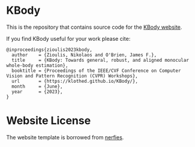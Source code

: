 # KBody

This is the repository that contains source code for the [KBody website](https://klothed.github.io/KBody).

If you find KBody useful for your work please cite:
```
@inproceedings{zioulis2023kbody,
  author    = {Zioulis, Nikolaos and O'Brien, James F.},
  title     = {KBody: Towards general, robust, and aligned monocular whole-body estimation},
  booktitle = {Proceedings of the IEEE/CVF Conference on Computer Vision and Pattern Recognition (CVPR) Workshops},
  url       = {https://klothed.github.io/KBody/},
  month     = {June},
  year      = {2023},
}
```

# Website License
The website template is borrowed from <a href="https://nerfies.github.io" target="_blank">nerfies</a>.

